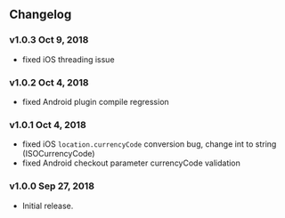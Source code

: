 ## Changelog

### v1.0.3 Oct 9, 2018

* fixed iOS threading issue

### v1.0.2 Oct 4, 2018

* fixed Android plugin compile regression

### v1.0.1 Oct 4, 2018

* fixed iOS `location.currencyCode` conversion bug, change int to string (ISOCurrencyCode)
* fixed Android checkout parameter currencyCode validation

### v1.0.0 Sep 27, 2018

* Initial release.
